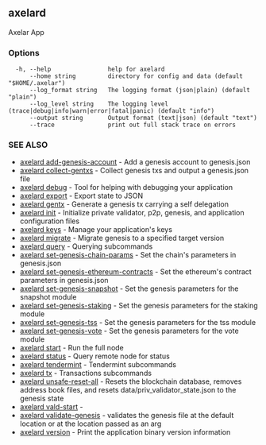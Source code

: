 ## axelard

Axelar App

### Options

```
  -h, --help                help for axelard
      --home string         directory for config and data (default "$HOME/.axelar")
      --log_format string   The logging format (json|plain) (default "plain")
      --log_level string    The logging level (trace|debug|info|warn|error|fatal|panic) (default "info")
      --output string       Output format (text|json) (default "text")
      --trace               print out full stack trace on errors
```

### SEE ALSO

- [axelard add-genesis-account](axelard_add-genesis-account.md)	 - Add a genesis account to genesis.json
- [axelard collect-gentxs](axelard_collect-gentxs.md)	 - Collect genesis txs and output a genesis.json file
- [axelard debug](axelard_debug.md)	 - Tool for helping with debugging your application
- [axelard export](axelard_export.md)	 - Export state to JSON
- [axelard gentx](axelard_gentx.md)	 - Generate a genesis tx carrying a self delegation
- [axelard init](axelard_init.md)	 - Initialize private validator, p2p, genesis, and application configuration files
- [axelard keys](axelard_keys.md)	 - Manage your application's keys
- [axelard migrate](axelard_migrate.md)	 - Migrate genesis to a specified target version
- [axelard query](axelard_query.md)	 - Querying subcommands
- [axelard set-genesis-chain-params](axelard_set-genesis-chain-params.md)	 - Set the chain's parameters in genesis.json
- [axelard set-genesis-ethereum-contracts](axelard_set-genesis-ethereum-contracts.md)	 - Set the ethereum's contract parameters in genesis.json
- [axelard set-genesis-snapshot](axelard_set-genesis-snapshot.md)	 - Set the genesis parameters for the snapshot module
- [axelard set-genesis-staking](axelard_set-genesis-staking.md)	 - Set the genesis parameters for the staking module
- [axelard set-genesis-tss](axelard_set-genesis-tss.md)	 - Set the genesis parameters for the tss module
- [axelard set-genesis-vote](axelard_set-genesis-vote.md)	 - Set the genesis parameters for the vote module
- [axelard start](axelard_start.md)	 - Run the full node
- [axelard status](axelard_status.md)	 - Query remote node for status
- [axelard tendermint](axelard_tendermint.md)	 - Tendermint subcommands
- [axelard tx](axelard_tx.md)	 - Transactions subcommands
- [axelard unsafe-reset-all](axelard_unsafe-reset-all.md)	 - Resets the blockchain database, removes address book files, and resets data/priv_validator_state.json to the genesis state
- [axelard vald-start](axelard_vald-start.md)	 -
- [axelard validate-genesis](axelard_validate-genesis.md)	 - validates the genesis file at the default location or at the location passed as an arg
- [axelard version](axelard_version.md)	 - Print the application binary version information

